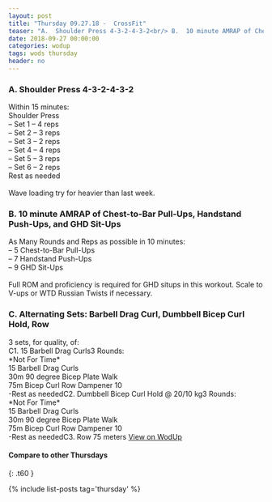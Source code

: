 ```yaml
---
layout: post
title: "Thursday 09.27.18 -  CrossFit"
teaser: "A.  Shoulder Press 4-3-2-4-3-2<br/> B.  10 minute AMRAP of Chest-to-Bar Pull-Ups, Handstand Push-Ups, and GHD Sit-Ups<br/> C. Alternating Sets: Barbell Drag Curl, Dumbbell Bicep Curl Hold, Row"
date: 2018-09-27 00:00:00
categories: wodup
tags: wods thursday
header: no
---
```



<h3>A.  Shoulder Press 4-3-2-4-3-2</h3>
Within 15 minutes:<br/>
Shoulder Press<br/>– Set 1 – 4 reps <br/>– Set 2 – 3 reps <br/>– Set 3 – 2 reps <br/>– Set 4 – 4 reps <br/>– Set 5 – 3 reps <br/>– Set 6 – 2 reps <br/>Rest as needed<br/><br/>Wave loading try for heavier than last week.
<h3>B.  10 minute AMRAP of Chest-to-Bar Pull-Ups, Handstand Push-Ups, and GHD Sit-Ups</h3>
As Many Rounds and Reps as possible in 10 minutes:<br/>– 5 Chest-to-Bar Pull-Ups<br/>– 7 Handstand Push-Ups<br/>– 9 GHD Sit-Ups<br/><br/>Full ROM and proficiency is required for GHD situps in this workout.  Scale to V-ups or WTD Russian Twists if necessary.
<h3>C. Alternating Sets: Barbell Drag Curl, Dumbbell Bicep Curl Hold, Row</h3>
3 sets, for quality,  of:<br/>C1. 15 Barbell Drag Curls3 Rounds:<br/>
*Not For Time*<br/>
15 Barbell Drag Curls<br/>
30m 90 degree Bicep Plate Walk<br/>
75m Bicep Curl Row Dampener 10<br/>
-Rest as neededC2. Dumbbell Bicep Curl Hold @ 20/10 kg3 Rounds:<br/>
*Not For Time*<br/>
15 Barbell Drag Curls<br/>
30m 90 degree Bicep Plate Walk<br/>
75m Bicep Curl Row Dampener 10<br/>
-Rest as neededC3. Row 75 meters
<a href="https://www.wodup.com/gyms/asphodel/wods/9581" target="blank">View on WodUp</a>


#### Compare to other Thursdays
{: .t60 }

{% include list-posts tag='thursday' %}